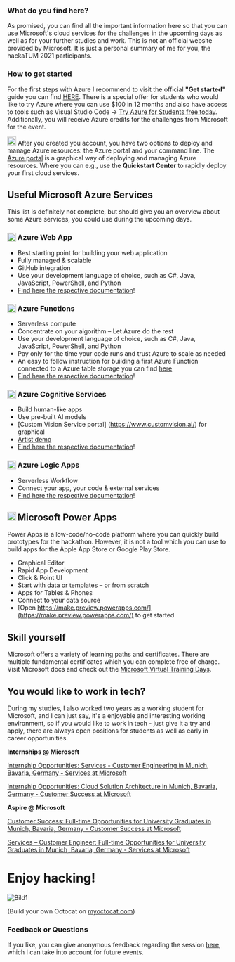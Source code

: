 ### What do you find here?

As promised, you can find all the important information here so that you can use Microsoft's cloud services for the challenges in the upcoming days as well as for your further studies and work. This is not an official website provided by Microsoft. It is just a personal summary of me for you, the hackaTUM 2021 participants.

### How to get started

For the first steps with Azure I recommend to visit the official **"Get started"** guide you can find [HERE](https://azure.microsoft.com/en-us/get-started). There is a special offer for students who would like to try Azure where you can use $100 in 12 months and also have access to tools such as Visual Studio Code -> [Try Azure for Students free today](https://azure.microsoft.com/en-us/free/students/). Additionally, you will receive Azure credits for the challenges from Microsoft for the event.

<img src="https://user-images.githubusercontent.com/50545335/141493028-8cc67cf2-fc30-4feb-aa5f-eab84a94966e.png" width="20" height="20"> After you created you account, you have two options to deploy and manage Azure resources: the Azure portal and your command line. The [Azure portal](https://portal.azure.com) is a graphical way of deploying and managing Azure resources. Where you can e.g., use the **Quickstart Center** to rapidly deploy your first cloud services.

## Useful Microsoft Azure Services

This list is definitely not complete, but should give you an overview about some Azure services, you could use during the upcoming days.

### <img align=left src="https://user-images.githubusercontent.com/50545335/141495037-61a5e392-d9b1-44f2-b52b-3c0e3fab6c5d.png" width="20" height="20">Azure Web App
- Best starting point for building your web application
- Fully managed & scalable
- GitHub integration
- Use your development language of choice, such as C#, Java, JavaScript, PowerShell, and Python
- [Find here the respective documentation](https://azure.microsoft.com/en-us/services/app-service/web)!

### <img align=left src="https://user-images.githubusercontent.com/50545335/141495726-944c77d9-34ce-497c-9d2e-c282e37c2d0e.png" width="20" height="20">Azure Functions
- Serverless compute
- Concentrate on your algorithm – Let Azure do the rest
- Use your development language of choice, such as C#, Java, JavaScript, PowerShell, and Python
- Pay only for the time your code runs and trust Azure to scale as needed
- An easy to follow instruction for building a first Azure Function connected to a Azure table storage you can find [here](https://adamtheautomator.com/azure-functions-tutorial/#Tutorial_Creating_an_Event_Logger_Azure_Function)
- [Find here the respective documentation](https://azure.microsoft.com/en-us/services/functions)!

### <img align=left src="https://user-images.githubusercontent.com/50545335/141495950-c48a750b-7ebe-4608-9c1f-6c0d42fbe501.png" width="20" height="20">Azure Cognitive Services
- Build human-like apps
- Use pre-built AI models
- [Custom Vision Service portal] (https://www.customvision.ai/) for graphical 
- [Artist demo](https://icebeam7.github.io/workshop-ai-100/tutorials/vision/)
- [Find here the respective documentation](https://azure.microsoft.com/en-us/services/cognitive-services)!

### <img align=left src="https://user-images.githubusercontent.com/50545335/141496946-2565ca37-4c65-4372-84d0-d6d54d3e0636.png" width="20" height="20">Azure Logic Apps
- Serverless Workflow
- Connect your app, your code & external services
- [Find here the respective documentation](https://docs.microsoft.com/en-us/azure/logic-apps/logic-apps-overview)!


## <img align=left src="https://user-images.githubusercontent.com/50545335/141497800-d1edaa4c-dda8-4df1-bf60-430aba014bd6.png" width="20" height="20">Microsoft Power Apps

Power Apps is a low-code/no-code platform where you can quickly build prototypes for the hackathon. However, it is not a tool which you can use to build apps for the Apple App Store or Google Play Store.

- Graphical Editor
- Rapid App Development
- Click & Point UI
- Start with data or templates – or from scratch
- Apps for Tables & Phones
- Connect to your data source
- [Open https://make.preview.powerapps.com/](https://make.preview.powerapps.com/) to get started


## Skill yourself

Microsoft offers a variety of learning paths and certificates. There are multiple fundamental certificates which you can complete free of charge. Visit Microsoft docs and check out the [Microsoft Virtual Training Days](https://www.microsoft.com/de-de/techwiese/events/microsoft-training-days.aspx). 


## You would like to work in tech?

During my studies, I also worked two years as a working student for Microsoft, and I can just say, it's a enjoyable and interesting working environment, so if you would like to work in tech - just give it a try and apply, there are always open positions for students as well as early in career opportunities.


**Internships @ Microsoft**

[Internship Opportunities: Services - Customer Engineering in Munich, Bavaria, Germany - Services at Microsoft](https://nam06.safelinks.protection.outlook.com/?url=https%3A%2F%2Fcareers.microsoft.com%2Fstudents%2Fus%2Fen%2Fjob%2F1202248%2FInternship-Opportunities-Services-Customer-Engineering&data=04%7C01%7Cadriapan%40microsoft.com%7C88e698e4438a4624c09608d9a43de86e%7C72f988bf86f141af91ab2d7cd011db47%7C1%7C0%7C637721408060794266%7CUnknown%7CTWFpbGZsb3d8eyJWIjoiMC4wLjAwMDAiLCJQIjoiV2luMzIiLCJBTiI6Ik1haWwiLCJXVCI6Mn0%3D%7C1000&sdata=6CqRXpNK5u9z2T%2BqSVbY%2Bv401O5kCebOHJ5X8weKfg8%3D&reserved=0)

[Internship Opportunities: Cloud Solution Architecture in Munich, Bavaria, Germany - Customer Success at Microsoft](https://nam06.safelinks.protection.outlook.com/?url=https%3A%2F%2Fcareers.microsoft.com%2Fstudents%2Fus%2Fen%2Fjob%2F1135921%2FInternship-Opportunities-Cloud-Solution-Architecture&data=04%7C01%7Cadriapan%40microsoft.com%7C88e698e4438a4624c09608d9a43de86e%7C72f988bf86f141af91ab2d7cd011db47%7C1%7C0%7C637721408060794266%7CUnknown%7CTWFpbGZsb3d8eyJWIjoiMC4wLjAwMDAiLCJQIjoiV2luMzIiLCJBTiI6Ik1haWwiLCJXVCI6Mn0%3D%7C1000&sdata=9q%2FhovVjBWmWyAREHlwc90j9HlZWNhNhHSMDT2isNT4%3D&reserved=0)


**Aspire @ Microsoft** 

[Customer Success: Full-time Opportunities for University Graduates in Munich, Bavaria, Germany - Customer Success at Microsoft](https://nam06.safelinks.protection.outlook.com/?url=https%3A%2F%2Fcareers.microsoft.com%2Fstudents%2Fus%2Fen%2Fjob%2F1145514%2FCustomer-Success-Full-time-Opportunities-for-University-Graduates%25E2%2580%25AF&data=04%7C01%7Cadriapan%40microsoft.com%7C88e698e4438a4624c09608d9a43de86e%7C72f988bf86f141af91ab2d7cd011db47%7C1%7C0%7C637721408060804260%7CUnknown%7CTWFpbGZsb3d8eyJWIjoiMC4wLjAwMDAiLCJQIjoiV2luMzIiLCJBTiI6Ik1haWwiLCJXVCI6Mn0%3D%7C1000&sdata=dduaxsf%2FJBP6x5J9ukqiiAOwdWSw4lsHztL0k3y86lw%3D&reserved=0)

[Services – Customer Engineer: Full-time Opportunities for University Graduates in Munich, Bavaria, Germany - Services at Microsoft](https://nam06.safelinks.protection.outlook.com/?url=https%3A%2F%2Fcareers.microsoft.com%2Fstudents%2Fus%2Fen%2Fjob%2F1145535%2FServices-Customer-Engineer-Full-time-Opportunities-for-University-Graduates%25E2%2580%25AF&data=04%7C01%7Cadriapan%40microsoft.com%7C88e698e4438a4624c09608d9a43de86e%7C72f988bf86f141af91ab2d7cd011db47%7C1%7C0%7C637721408060814255%7CUnknown%7CTWFpbGZsb3d8eyJWIjoiMC4wLjAwMDAiLCJQIjoiV2luMzIiLCJBTiI6Ik1haWwiLCJXVCI6Mn0%3D%7C1000&sdata=xHieJ8JiA8Rfo6SwS8drMAUD%2BgzVq4gl6sJODN%2BfI7c%3D&reserved=0/)

# Enjoy hacking!

![Bild1](https://user-images.githubusercontent.com/50545335/141502942-24e55b48-fb9b-4ce1-979e-49a3151b59fb.png)

(Build your own Octocat on [myoctocat.com](https://myoctocat.com/))





### Feedback or Questions

If you like, you can give anonymous feedback regarding the session [here](https://forms.office.com/r/gKmdLTkbJu), which I can take into account for future events.
